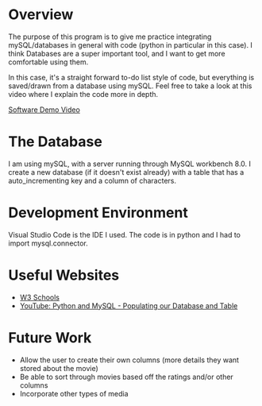 # Overview

The purpose of this program is to give me practice integrating mySQL/databases in general with code (python in particular in this case). I think Databases are a super important tool, and I want to get more comfortable using them.

In this case, it's a straight forward to-do list style of code, but everything is saved/drawn from a database using mySQL. Feel free to take a look at this video where I explain the code more in depth.

[Software Demo Video](https://youtu.be/XMdEDJzrZEo)

# The Database

I am using mySQL, with a server running through MySQL workbench 8.0. I create a new database (if it doesn't exist already) with a table that has a auto_incrementing key and a column of characters.

# Development Environment

Visual Studio Code is the IDE I used. The code is in python and I had to import mysql.connector.

# Useful Websites

- [W3 Schools](https://www.w3schools.com/mysql/mysql_sql.asp)
- [YouTube: Python and MySQL - Populating our Database and Table](https://www.youtube.com/watch?v=BfXhZDNlXy8)

# Future Work

- Allow the user to create their own columns (more details they want stored about the movie)
- Be able to sort through movies based off the ratings and/or other columns
- Incorporate other types of media
